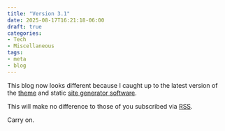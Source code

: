 ```yaml
---
title: "Version 3.1"
date: 2025-08-17T16:21:18-06:00
draft: true
categories:
- Tech
- Miscellaneous
tags:
- meta
- blog
---
```

This blog now looks different because I caught up to the latest version of the [theme](https://github.com/xianmin/hugo-theme-jane) and static [site generator software](https://gohugo.io/).

This will make no difference to those of you subscribed via [RSS](/index.xml).

Carry on.